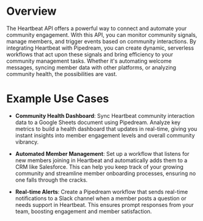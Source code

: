 # Overview

The Heartbeat API offers a powerful way to connect and automate your community engagement. With this API, you can monitor community signals, manage members, and trigger events based on community interactions. By integrating Heartbeat with Pipedream, you can create dynamic, serverless workflows that act upon these signals and bring efficiency to your community management tasks. Whether it's automating welcome messages, syncing member data with other platforms, or analyzing community health, the possibilities are vast.

# Example Use Cases

- **Community Health Dashboard**: Sync Heartbeat community interaction data to a Google Sheets document using Pipedream. Analyze key metrics to build a health dashboard that updates in real-time, giving you instant insights into member engagement levels and overall community vibrancy.

- **Automated Member Management**: Set up a workflow that listens for new members joining in Heartbeat and automatically adds them to a CRM like Salesforce. This can help you keep track of your growing community and streamline member onboarding processes, ensuring no one falls through the cracks.

- **Real-time Alerts**: Create a Pipedream workflow that sends real-time notifications to a Slack channel when a member posts a question or needs support in Heartbeat. This ensures prompt responses from your team, boosting engagement and member satisfaction.
